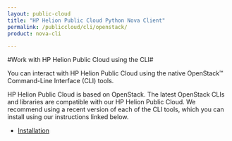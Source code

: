 ```yaml
---
layout: public-cloud
title: "HP Helion Public Cloud Python Nova Client"
permalink: /publiccloud/cli/openstack/
product: nova-cli

---
```

<!--PUBLISHED-->
#Work with HP Helion Public Cloud using the CLI#

You can interact with HP Helion Public Cloud using the native OpenStack&trade; Command-Line Interface (CLI) tools.
 
HP Helion Public Cloud is based on OpenStack. The latest OpenStack CLIs and libraries are compatible with our HP Helion Public Cloud. We recommend using a recent version of each of the CLI tools, which you can install using our instructions linked below.
 
* [Installation](https://community.hpcloud.com/article/cloud-135-cli-installation-instructions)

